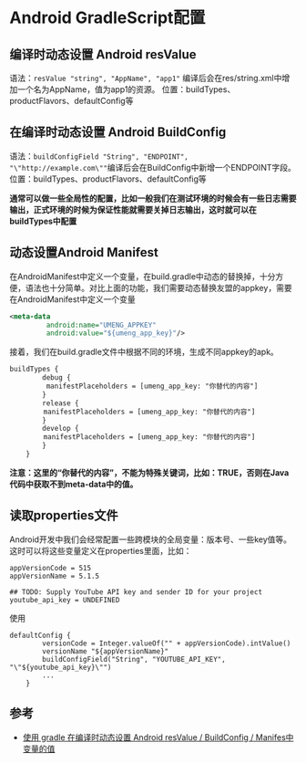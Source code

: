 # Android GradleScript配置

## 编译时动态设置 Android resValue

语法：`resValue "string", "AppName", "app1"` 编译后会在res/string.xml中增加一个名为AppName，值为app1的资源。
位置：buildTypes、productFlavors、defaultConfig等

## 在编译时动态设置 Android BuildConfig

语法：`buildConfigField "String", "ENDPOINT", "\"http://example.com\""`编译后会在BuildConfig中新增一个ENDPOINT字段。
位置：buildTypes、productFlavors、defaultConfig等

**通常可以做一些全局性的配置，比如一般我们在测试环境的时候会有一些日志需要输出，正式环境的时候为保证性能就需要关掉日志输出，这时就可以在buildTypes中配置**

## 动态设置Android Manifest

在AndroidManifest中定义一个变量，在build.gradle中动态的替换掉，十分方便，语法也十分简单。对比上面的功能，我们需要动态替换友盟的appkey，需要在AndroidManifest中定义一个变量

```xml
<meta-data
         android:name="UMENG_APPKEY"
         android:value="${umeng_app_key}"/>
```

接着，我们在build.gradle文件中根据不同的环境，生成不同appkey的apk。

```xml
buildTypes {
        debug {
         manifestPlaceholders = [umeng_app_key: "你替代的内容"]
        }
        release {
     　　manifestPlaceholders = [umeng_app_key: "你替代的内容"]
        }
        develop {
    　　 manifestPlaceholders = [umeng_app_key: "你替代的内容"]
        }
    }
```

**注意：这里的“你替代的内容”，不能为特殊关键词，比如：TRUE，否则在Java代码中获取不到meta-data中的值。**

## 读取properties文件

Android开发中我们会经常配置一些跨模块的全局变量：版本号、一些key值等。这时可以将这些变量定义在properties里面，比如：

```
appVersionCode = 515
appVersionName = 5.1.5

## TODO: Supply YouTube API key and sender ID for your project
youtube_api_key = UNDEFINED
```

使用

```
defaultConfig {
        versionCode = Integer.valueOf("" + appVersionCode).intValue()
        versionName "${appVersionName}"
        buildConfigField("String", "YOUTUBE_API_KEY", "\"${youtube_api_key}\"")
        ...
    }
```

## 参考

- [使用 gradle 在编译时动态设置 Android resValue / BuildConfig / Manifes中<meta-data>变量的值](http://blog.csdn.net/xx326664162/article/details/49247815)